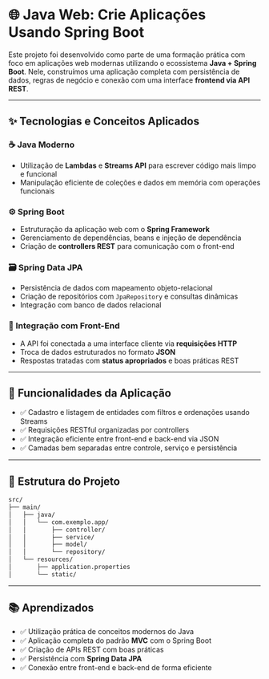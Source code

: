 
# 🌐 Java Web: Crie Aplicações Usando Spring Boot

Este projeto foi desenvolvido como parte de uma formação prática com foco em aplicações web modernas utilizando o ecossistema **Java + Spring Boot**. Nele, construímos uma aplicação completa com persistência de dados, regras de negócio e conexão com uma interface **frontend via API REST**.

---

## ✨ Tecnologias e Conceitos Aplicados

### ☕ Java Moderno
- Utilização de **Lambdas** e **Streams API** para escrever código mais limpo e funcional
- Manipulação eficiente de coleções e dados em memória com operações funcionais

### ⚙️ Spring Boot
- Estruturação da aplicação web com o **Spring Framework**
- Gerenciamento de dependências, beans e injeção de dependência
- Criação de **controllers REST** para comunicação com o front-end

### 🗃 Spring Data JPA
- Persistência de dados com mapeamento objeto-relacional
- Criação de repositórios com `JpaRepository` e consultas dinâmicas
- Integração com banco de dados relacional

### 🔗 Integração com Front-End
- A API foi conectada a uma interface cliente via **requisições HTTP**
- Troca de dados estruturados no formato **JSON**
- Respostas tratadas com **status apropriados** e boas práticas REST

---

## 🧩 Funcionalidades da Aplicação

- ✅ Cadastro e listagem de entidades com filtros e ordenações usando Streams
- ✅ Requisições RESTful organizadas por controllers
- ✅ Integração eficiente entre front-end e back-end via JSON
- ✅ Camadas bem separadas entre controle, serviço e persistência

---

## 📁 Estrutura do Projeto

```bash
src/
├── main/
│   ├── java/
│   │   └── com.exemplo.app/
│   │       ├── controller/
│   │       ├── service/
│   │       ├── model/
│   │       └── repository/
│   └── resources/
│       ├── application.properties
│       └── static/
```

---

## 📚 Aprendizados

- ✅ Utilização prática de conceitos modernos do Java  
- ✅ Aplicação completa do padrão **MVC** com o Spring Boot  
- ✅ Criação de APIs REST com boas práticas  
- ✅ Persistência com **Spring Data JPA**  
- ✅ Conexão entre front-end e back-end de forma eficiente  
